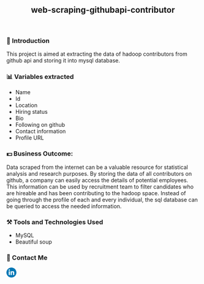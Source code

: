 <h2 align="center">web-scraping-githubapi-contributor</h2>

<br>
<h3> 🧐 Introduction</h3>
    This project is aimed at extracting the data of hadoop contributors from github api and storing it into mysql database.  

### 📊 Variables extracted
- Name
- Id
- Location
- Hiring status
- Bio
- Following on github
- Contact information
- Profile URL

### 💵 Business Outcome:
Data scraped from the internet can be a valuable resource for statistical analysis and research purposes. By storing the data of all contributors on github, a company can easily access the details of potential employees. This information can be used by recruitment team to filter candidates who are hireable and has been contributing to the hadoop space. 
Instead of going through the profile of each and every individual, the sql database can be queried to access the needed information. 

### ⚒️ Tools and Technologies Used
- MySQL
- Beautiful soup


<h3>🔗 Contact Me</h3>
 <a href='https://www.linkedin.com/in/aishwarya-ucd/'><img align='center' alt="linkedin" src="https://raw.githubusercontent.com/shahbajjamil/Social-Meadia-Icons/master/Icons-logos/linkedin-circle.png" height='26px'/></a>
